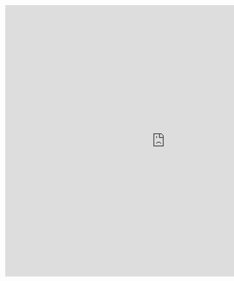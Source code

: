 
<iframe allowtransparency="true" frameborder="0" scrolling="yes" src="https://bigml.com/" style="border: none; height: 870px; width: 1020px;"> </iframe>
